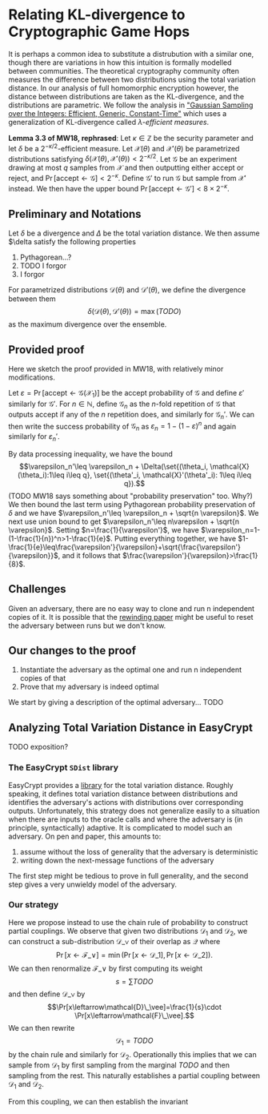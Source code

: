 # Relating KL-divergence to Cryptographic Game Hops

It is perhaps a common idea to substitute a distrubution with a similar one,
though there are variations in how this intuition is formally modelled between communities.
The theoretical cryptography community often measures the difference between two distributions using the total variation distance.
In our analysis of full homomorphic encryption however, the distance between distributions are taken as the KL-divergence,
and the distributions are parametric.
We follow the analysis in ["Gaussian Sampling over the Integers: Efficient, Generic, Constant-Time"](ia.cr/2017/259) which uses a generalization of KL-divergence called $\lambda$*-efficient measures*.

**Lemma 3.3 of MW18, rephrased**:
Let $\kappa\in\mathbb{Z}$ be the security parameter and let $\delta$ be a $2^{-\kappa/2}$-efficient measure.
Let $\mathcal{X}(\theta)$ and $\mathcal{X}'(\theta)$ be parametrized distributions satisfying $\delta(\mathcal{X}(\theta), \mathcal{X}'(\theta))<2^{-\kappa/2}$.
Let $\mathscr{G}$ be an experiment drawing at most $q$ samples from $\mathcal{X}$ and then outputting either $\mathsf{accept}$ or $\mathsf{reject}$, and $\Pr[\mathsf{accept}\leftarrow\mathscr{G}]<2^{-\kappa}$.
Define $\mathscr{G}'$ to run $\mathscr{G}$ but sample from $\mathcal{X}'$ instead.
We then have the upper bound $\Pr[\mathsf{accept}\leftarrow\mathscr{G}']<8\times 2^{-\kappa}$.

## Preliminary and Notations

Let $\delta$ be a divergence and $\Delta$ be the total variation distance.
We then assume $\delta satisfy the following properties
1. Pythagorean...?
2. TODO I forgor
3. I forgor

For parametrized distributions $\mathcal{D}(\theta)$ and $\mathcal{D}'(\theta)$,
we define the divergence between them
$$\delta(\mathcal{D}(\theta), \mathcal{D}'(\theta))=\max(TODO)$$
as the maximum divergence over the ensemble.

## Provided proof

Here we sketch the proof provided in MW18, with relatively minor modifications.

Let
$\varepsilon=\Pr[\mathsf{accept}\leftarrow\mathscr{G}(\mathcal{X}_1)]$
be the accept probability of $\mathscr{G}$ and define $\varepsilon'$ similarly for $\mathscr{G}'$.
For $n\in\mathbb{N}$, define $\mathscr{G}_n$ as the $n$-fold repetition of $\mathscr{G}$ that outputs $\mathsf{accept}$ if any of the $n$ repetition does, and similarly for $\mathscr{G}_n'$.
We can then write the success probability of $\mathscr{G}_n$ as
$\varepsilon_n=1-(1-\varepsilon)^n$
and again similarly for $\varepsilon_n'$.

By data processing inequality, we have the bound
$$\varepsilon_n'\leq \varepsilon_n + \Delta(\set{(\theta_i, \mathcal{X}(\theta_i):1\leq i\leq q},
\set{(\theta'_i, \mathcal{X}'(\theta'_i): 1\leq i\leq q}).$$
(TODO MW18 says something about "probability preservation" too. Why?)
We then bound the last term using Pythagorean probability preservation of $\delta$ and we have
$\varepsilon_n'\leq \varepsilon_n + \sqrt{n \varepsilon}$.
We next use union bound to get
$\varepsilon_n'\leq n\varepsilon + \sqrt{n \varepsilon}$.
Setting $n=\frac{1}{\varepsilon'}$, we have
$\varepsilon_n=1-(1-\frac{1}{n})^n>1-\frac{1}{e}$.
Putting everything together, we have
$1-\frac{1}{e}\leq\frac{\varepsilon'}{\varepsilon}+\sqrt{\frac{\varepsilon'}{\varepsilon}}$,
and it follows that $\frac{\varepsilon'}{\varepsilon}>\frac{1}{8}$.

## Challenges

Given an adversary, there are no easy way to clone and run n independent copies of it.
It is possible that the [rewinding paper](ia.cr/2021/1078) might be useful to reset the adversary between runs but we don't know.

## Our changes to the proof

1. Instantiate the adversary as the optimal one and run n independent copies of that
2. Prove that my adversary is indeed optimal

We start by giving a description of the optimal adversary...
TODO

## Analyzing Total Variation Distance in EasyCrypt

TODO exposition?

### The EasyCrypt `SDist` library

EasyCrypt provides a [library](https://github.com/EasyCrypt/easycrypt/blob/main/theories/distributions/SDist.ec) for the total variation distance.
Roughly speaking, it defines total variation distance between distributions and identifies the adversary's actions with distributions over corresponding outputs.
Unfortunately, this strategy does not generalize easily to a situation when there are inputs to the oracle calls and where the adversary is (in principle, syntactically) adaptive.
It is complicated to model such an adversary. On pen and paper, this amounts to:
1. assume without the loss of generality that the adversary is deterministic
2. writing down the next-message functions of the adversary

The first step might be tedious to prove in full generality, and the second step gives a very unwieldy model of the adversary.

### Our strategy

Here we propose instead to use the chain rule of probability to construct partial couplings.
We observe that given two distributions $\mathcal{D}_1$ and $\mathcal{D}_2$, we can construct a sub-distribution $\mathcal{D}\_{\vee}$ of their overlap as $\mathcal{Q}$ where
$$\Pr[x\leftarrow\mathcal{F}\_\vee]=\min(\Pr[x\leftarrow\mathcal{D}\_1], \Pr[x\leftarrow\mathcal{D}\_2]).$$
We can then renormalize $\mathcal{F}\_\vee$ by first computing its weight
$$s=\sum TODO$$
and then define $\mathcal{D}\_{\vee}$ by
$$\Pr[x\leftarrow\mathcal{D}\_\vee]=\frac{1}{s}\cdot \Pr[x\leftarrow\mathcal{F}\_\vee].$$
We can then rewrite
$$\mathcal{D}_1=TODO$$
by the chain rule and similarly for $\mathcal{D}_2$.
Operationally this implies that we can sample from $\mathcal{D}_1$ by first sampling from the marginal $TODO$ and then sampling from the rest.
This naturally establishes a partial coupling between $\mathcal{D}_1$ and $\mathcal{D}_2$.

From this coupling, we can then establish the invariant
